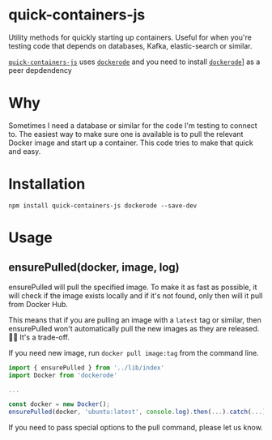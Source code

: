 # quick-containers-js

Utility methods for quickly starting up containers. Useful for when you're testing code that depends on databases, Kafka, elastic-search or similar.

[`quick-containers-js`](https://github.com/windyroad/quick-containers-js) uses [`dockerode`](https://github.com/apocas/dockerode) and you need to install [`dockerode`](https://github.com/apocas/dockerode)] as a peer depdendency

# Why

Sometimes I need a database or similar for the code I'm testing to connect to. The easiest way to make sure one is available is to pull the relevant Docker image and start up a container. This code tries to make that quick and easy.

# Installation

```
npm install quick-containers-js dockerode --save-dev
```

# Usage

## ensurePulled(docker, image, log)

ensurePulled will pull the specified image. To make it as fast as possible, it will check if the image exists locally and if it's not found, only then will it pull from Docker Hub.

This means that if you are pulling an image with a `latest` tag or similar, then ensurePulled won't automatically pull the new images as they are released. 🤷‍♂️ It's a trade-off.

If you need new image, run `docker pull image:tag` from the command line.

```js
import { ensurePulled } from '../lib/index'
import Docker from 'dockerode'

...

const docker = new Docker();
ensurePulled(docker, 'ubuntu:latest', console.log).then(...).catch(...)
```

If you need to pass special options to the pull command, please let us know.
